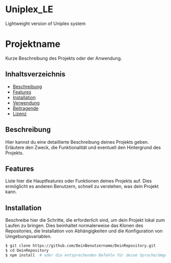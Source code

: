 # Uniplex_LE
Lightweight version of Uniplex system

# Projektname

Kurze Beschreibung des Projekts oder der Anwendung.

## Inhaltsverzeichnis

- [Beschreibung](#beschreibung)
- [Features](#features)
- [Installation](#installation)
- [Verwendung](#verwendung)
- [Beitragende](#beitragende)
- [Lizenz](#lizenz)

## Beschreibung

Hier kannst du eine detaillierte Beschreibung deines Projekts geben. Erläutere den Zweck, die Funktionalität und eventuell den Hintergrund des Projekts.

## Features

Liste hier die Hauptfeatures oder Funktionen deines Projekts auf. Dies ermöglicht es anderen Benutzern, schnell zu verstehen, was dein Projekt kann.

## Installation

Beschreibe hier die Schritte, die erforderlich sind, um dein Projekt lokal zum Laufen zu bringen. Dies beinhaltet normalerweise das Klonen des Repositories, die Installation von Abhängigkeiten und die Konfiguration von Umgebungsvariablen.

```bash
$ git clone https://github.com/DeinBenutzername/DeinRepository.git
$ cd DeinRepository
$ npm install  # oder die entsprechenden Befehle für deine Sprache/Umgebung

